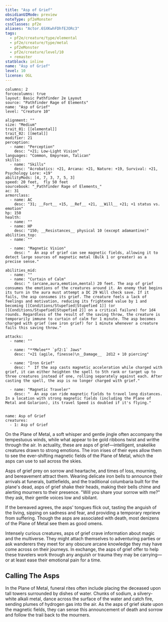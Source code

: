 ```yaml
---
title: "Asp of Grief"
obsidianUIMode: preview
noteType: pf2eMonster
cssClasses: pf2e
aliases: "Actor.6SXKwhFDhfEJORc3" 
tags:
  - pf2e/creature/type/elemental
  - pf2e/creature/type/metal
  - pf2eMonster
  - pf2e/creature/level/10
  - remaster
statblock: inline
name: "Asp of Grief"
level: 10
license: OGL
---
```


```statblock
columns: 2
forcecolumns: true
layout: Basic Pathfinder 2e Layout
source: "Pathfinder Rage of Elements"
name: "Asp of Grief"
level: "Creature 10"

alignment: ""
size: "Medium"
trait_01: [[elemental]]
trait_02: [[metal]]
modifier: 21
perception:
  - name: "Perception"
    desc: "+21; Low-Light Vision"
languages: "Common, Empyrean, Talican"
skills:
  - name: "Skills"
    desc: "Acrobatics: +21, Arcana: +21, Nature: +19, Survival: +21, Psychology Lore: +19"
abilityMods: [4, 7, 3, 7, 5, 3]
speed: 20 feet,  fly 50 feet
sourcebook: "_Pathfinder Rage of Elements_"
ac: 31
armorclass:
  - name: AC
    desc: "31; __Fort__ +15, __Ref__ +21, __Will__ +21; +1 status vs. emotion"
hp: 150
health:
  - name: ""
  - name: HP
    desc: "150; __Resistances__ physical 10 (except adamantine)"
abilities_top:
  - name: ""

  - name: "Magnetic Vision"
    desc: "  An asp of grief can see magnetic fields, allowing it to detect large sources of magnetic metal (Bulk 1 or greater) as a precise sense."

abilities_mid:
  - name: ""
  - name: "Curtain of Calm"
    desc: " (arcane,aura,emotion,mental) 20 feet. The asp of grief consumes the emotions of the creatures around it. An enemy that begins its turn in the aura must attempt a DC 29 Will check save. If it fails, the asp consumes its grief. The creature feels a lack of feelings and motivation, reducing its frightened value by 1 and becoming [[Conditions/Stupefied|Stupefied 1]] (or [[Conditions/Stupefied|Stupefied 2]] on a critical failure) for 1d4 rounds. Regardless of the result of the saving throw, the creature is temporarily immune to curtain of calm for 1 minute. The asp becomes charged with grief (see iron grief) for 1 minute whenever a creature fails this saving throw."

attacks:
  - name: ""

  - name: "**Melee** `pf2:1` Jaws"
    desc: "+21 (agile, finesse)\n__Damage__  2d12 + 10 piercing"

  - name: "Iron Grief"
    desc: "  If the asp casts magnetic acceleration while charged with grief, it can either heighten the spell to 5th rank or target up to three creatures instead of one, rolling separately against each. After casting the spell, the asp is no longer charged with grief."

  - name: "Magnetic Traveler"
    desc: "  An asp can ride magnetic fields to travel long distances. In a location with strong magnetic fields (including the Plane of Metal and Golarion), its travel Speed is doubled if it's flying."
 
```

```encounter-table
name: Asp of Grief
creatures:
  - 1: Asp of Grief
```



On the Plane of Metal, a soft whisper and gentle jingle often accompany the tempestuous winds, while what appear to be gold ribbons twist and writhe through the air. In actuality, these are asps of grief—intelligent, snakelike creatures drawn to strong emotions. The iron irises of their eyes allow them to see the ever-shifting magnetic fields of the Plane of Metal, which the asps can use to sail across the skies.

Asps of grief prey on sorrow and heartache, and times of loss, mourning, and bereavement attract them. Wearing delicate iron bells to announce their arrivals at funerals, battlefields, and the traditional columbaria built for the plane's dead, asps of grief shake their heads, making their bells chime and alerting mourners to their presence. "Will you share your sorrow with me?" they ask, their gentle voices low and sibilant.

If the bereaved agrees, the asps' tongues flick out, tasting the anguish of the living, sipping on sadness and fear, and providing a temporary reprieve from suffering. Though the asps are associated with death, most denizens of the Plane of Metal see them as good omens.

Intensely curious creatures, asps of grief crave information about magic and the multiverse. They might attach themselves to adventuring parties or ask wanderers they meet for any obscure arcane knowledge they may have come across on their journeys. In exchange, the asps of grief offer to help these travelers work through any anguish or trauma they may be carrying—or at least ease their emotional pain for a time.

## Calling The Asps

In the Plane of Metal, funeral rites often include placing the deceased upon tall towers surrounded by dishes of water. Chunks of sodium, a silvery-white alkali metal, dance across the surface of the water and catch fire, sending plumes of hydrogen gas into the air. As the asps of grief skate upon the magnetic fields, they can sense this announcement of death and sorrow and follow the trail back to the mourners.
